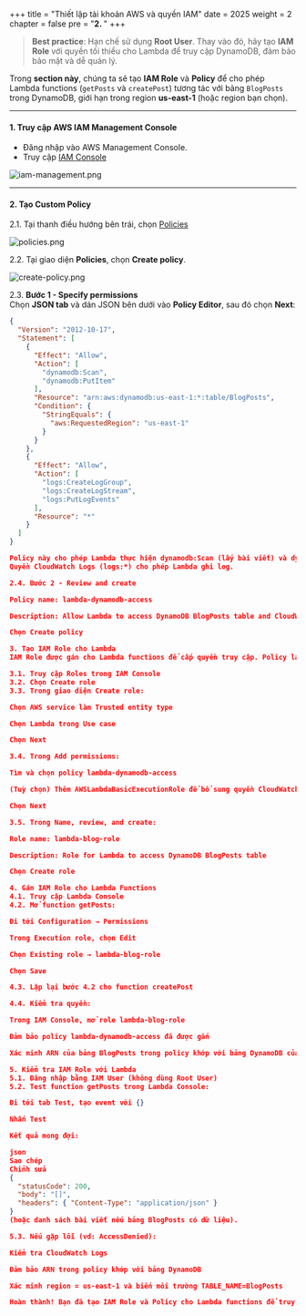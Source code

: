 +++
title = "Thiết lập tài khoản AWS và quyền IAM"
date = 2025
weight = 2
chapter = false
pre = "<b>2. </b>"
+++

> **Best practice**: Hạn chế sử dụng **Root User**. Thay vào đó, hãy tạo **IAM Role** với quyền tối thiểu cho Lambda để truy cập DynamoDB, đảm bảo bảo mật và dễ quản lý.

Trong **section này**, chúng ta sẽ tạo **IAM Role** và **Policy** để cho phép Lambda functions (`getPosts` và `createPost`) tương tác với bảng `BlogPosts` trong DynamoDB, giới hạn trong region **us-east-1** (hoặc region bạn chọn).

---

#### 1. Truy cập AWS IAM Management Console

- Đăng nhập vào AWS Management Console.
- Truy cập [IAM Console](https://us-east-1.console.aws.amazon.com/iam/home?region=ap-southeast-1#/home)

![iam-management.png](/images/2-Set-Up-AWS-Account-and-IAM-Permissions/2.1.png)

---

#### 2. Tạo Custom Policy
2.1. Tại thanh điều hướng bên trái, chọn [Policies](https://us-east-1.console.aws.amazon.com/iam/home?region=ap-southeast-1#/policies)

![policies.png](/images/2-Set-Up-AWS-Account-and-IAM-Permissions/2.2.png)

2.2. Tại giao diện **Policies**, chọn **Create policy**.

![create-policy.png](/images/2-Set-Up-AWS-Account-and-IAM-Permissions/2.3.png)

2.3. **Bước 1 - Specify permissions**  
Chọn **JSON tab** và dán JSON bên dưới vào **Policy Editor**, sau đó chọn **Next**:

```json
{
  "Version": "2012-10-17",
  "Statement": [
    {
      "Effect": "Allow",
      "Action": [
        "dynamodb:Scan",
        "dynamodb:PutItem"
      ],
      "Resource": "arn:aws:dynamodb:us-east-1:*:table/BlogPosts",
      "Condition": {
        "StringEquals": {
          "aws:RequestedRegion": "us-east-1"
        }
      }
    },
    {
      "Effect": "Allow",
      "Action": [
        "logs:CreateLogGroup",
        "logs:CreateLogStream",
        "logs:PutLogEvents"
      ],
      "Resource": "*"
    }
  ]
}

Policy này cho phép Lambda thực hiện dynamodb:Scan (lấy bài viết) và dynamodb:PutItem (tạo bài viết) trên bảng BlogPosts trong region us-east-1.
Quyền CloudWatch Logs (logs:*) cho phép Lambda ghi log.

2.4. Bước 2 - Review and create

Policy name: lambda-dynamodb-access

Description: Allow Lambda to access DynamoDB BlogPosts table and CloudWatch Logs in us-east-1

Chọn Create policy

3. Tạo IAM Role cho Lambda
IAM Role được gán cho Lambda functions để cấp quyền truy cập. Policy lambda-dynamodb-access sẽ được gắn vào role này.

3.1. Truy cập Roles trong IAM Console
3.2. Chọn Create role
3.3. Trong giao diện Create role:

Chọn AWS service làm Trusted entity type

Chọn Lambda trong Use case

Chọn Next

3.4. Trong Add permissions:

Tìm và chọn policy lambda-dynamodb-access

(Tuỳ chọn) Thêm AWSLambdaBasicExecutionRole để bổ sung quyền CloudWatch Logs cơ bản

Chọn Next

3.5. Trong Name, review, and create:

Role name: lambda-blog-role

Description: Role for Lambda to access DynamoDB BlogPosts table

Chọn Create role

4. Gán IAM Role cho Lambda Functions
4.1. Truy cập Lambda Console
4.2. Mở function getPosts:

Đi tới Configuration → Permissions

Trong Execution role, chọn Edit

Chọn Existing role → lambda-blog-role

Chọn Save

4.3. Lặp lại bước 4.2 cho function createPost

4.4. Kiểm tra quyền:

Trong IAM Console, mở role lambda-blog-role

Đảm bảo policy lambda-dynamodb-access đã được gắn

Xác minh ARN của bảng BlogPosts trong policy khớp với bảng DynamoDB của bạn (vd: arn:aws:dynamodb:us-east-1:<account-id>:table/BlogPosts)

5. Kiểm tra IAM Role với Lambda
5.1. Đăng nhập bằng IAM User (không dùng Root User)
5.2. Test function getPosts trong Lambda Console:

Đi tới tab Test, tạo event với {}

Nhấn Test

Kết quả mong đợi:

json
Sao chép
Chỉnh sửa
{
  "statusCode": 200,
  "body": "[]",
  "headers": { "Content-Type": "application/json" }
}
(hoặc danh sách bài viết nếu bảng BlogPosts có dữ liệu).

5.3. Nếu gặp lỗi (vd: AccessDenied):

Kiểm tra CloudWatch Logs

Đảm bảo ARN trong policy khớp với bảng DynamoDB

Xác minh region = us-east-1 và biến môi trường TABLE_NAME=BlogPosts

Hoàn thành! Bạn đã tạo IAM Role và Policy cho Lambda functions để truy cập DynamoDB.